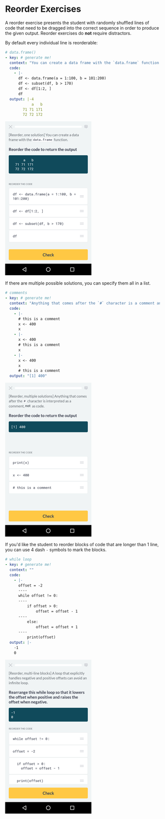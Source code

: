 # Reorder Exercises

A reorder exercise presents the student with randomly shuffled lines of code
that need to be dragged into the correct sequence in order to produce the given
output. Reorder exercises do **not** require distractors.

By default every individual line is reorderable:

```yaml
# data.frame()
- key: # generate me!
  context: "You can create a data frame with the `data.frame` function."
  code:
    - |-
      df <- data.frame(a = 1:100, b = 101:200)
      df <- subset(df, b > 170)
      df <- df[1:2, ]
      df
  output: |-4
            a   b
        71 71 171
        72 72 172
```

![Reorder exercise with one solution](../../images/mobile/reorder-one-solution-small.png)

If there are multiple possible solutions, you can specify them all in a list.

```yaml
# comments
- key: # generate me!
  context: "Anything that comes after the `#` character is a comment and is not interpreted as code."
  code:
    - |-
      # this is a comment
      x <- 400
      x
    - |-
      x <- 400
      # this is a comment
      x
    - |-
      x <- 400
      x
      # this is a comment
  output: "[1] 400"

```

![Reorder exercise with multiple solutions](../../images/mobile/reorder-multi-solutions-small.png)

If you'd like the student to reorder blocks of code that are longer than 1 line,
you can use 4 dash `-` symbols to mark the blocks.

```yaml
# while loop
- key: # generate me!
  context: ""
  code:
    - |-
      offset = -2
      ----
      while offset != 0:
      ----
          if offset > 0:
              offset = offset - 1
      ----
          else:
              offset = offset + 1
      ----
          print(offset)
  output: |-
    -1
    0
```

![Reorder exercise with multi-line blocks](../../images/mobile/reorder-multi-line-small.png)
